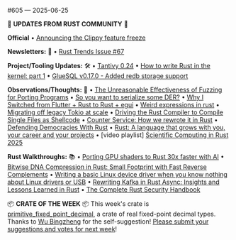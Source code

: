 \#605 — 2025\-06\-25

📰 **UPDATES FROM RUST COMMUNITY** 📰

**Official**
• [Announcing the Clippy feature freeze](https://blog.rust-lang.org/inside-rust/2025/06/21/announcing-the-clippy-feature-freeze/)

**Newsletters:** 📰
• [Rust Trends Issue \#67](https://rust-trends.com/newsletter/untangling-rust-errors-the-bzip2-rewrite/)

**Project/Tooling Updates:** 🛠️
• [Tantivy 0\.24](https://quickwit.io/blog/tantivy-0.24)
• [How to write Rust in the kernel: part 1](https://lwn.net/SubscriberLink/1024202/556fa7b3c51d7899/)
• [GlueSQL v0\.17\.0 \- Added redb storage support](https://github.com/gluesql/gluesql/releases/tag/v0.17.0)

**Observations/Thoughts:** 🤔
• [The Unreasonable Effectiveness of Fuzzing for Porting Programs](https://rjp.io/blog/2025-06-17-unreasonable-effectiveness-of-fuzzing)
• [So you want to serialize some DER?](https://alexgaynor.net/2025/jun/20/serialize-some-der/)
• [Why I Switched from Flutter \+ Rust to Rust \+ egui](https://jdiaz97.github.io/greenblog/posts/flutter_to_egui/)
• [Weird expressions in rust](https://www.wakunguma.com/blog/rust-weird-expr)
• [Migrating off legacy Tokio at scale](https://www.okta.com/blog/2024/11/migrating-off-legacy-tokio-at-scale/)
• [Driving the Rust Compiler to Compile Single Files as Shellcode](https://kirchware.com/Driving-the-Rust-Compiler-to-Compile-Single-Files-as-Shellcode)
• [Counter Service: How we rewrote it in Rust](https://engineering.grab.com/counter-service-how-we-rewrote-it-in-rust)
• [Defending Democracies With Rust](https://filtra.io/rust/interviews/helsing-jun-25)
• [Rust: A language that grows with you, your career and your projects](https://kerkour.com/rust-grows-with-you)
• \[video playlist\] [Scientific Computing in Rust 2025](https://www.youtube.com/watch?v=XyXMKuclTcQ&list=PLrueqeouhcZNRW7H26DfscFjGSf0Pzd8c)

**Rust Walkthroughs:** 📚
• [Porting GPU shaders to Rust 30x faster with AI](https://rust-gpu.github.io/blog/2025/06/24/vulkan-shader-port/)
• [Bitwise DNA Compression in Rust: Small Footprint with Fast Reverse Complements](https://arianfarid.me/articles/dna-compression.html)
• [Writing a basic Linux device driver when you know nothing about Linux drivers or USB](https://crescentro.se/posts/writing-drivers/)
• [Rewriting Kafka in Rust Async: Insights and Lessons Learned in Rust](https://wangjunfei.com/2025/06/18/Rewriting-Kafka-in-Rust-Async-Insights-and-Lessons-Learned/)
• [The Complete Rust Security Handbook](https://yevh.github.io/rust-security-handbook/)

📦 **CRATE OF THE WEEK** 📦
This week's crate is [primitive\_fixed\_point\_decimal](https://docs.rs/primitive_fixed_point_decimal), a crate of real fixed\-point decimal types\.
Thanks to [Wu Bingzheng](https://users.rust-lang.org/t/crate-of-the-week/2704/1445) for the self\-suggestion\!
[Please submit your suggestions and votes for next week](https://users.rust-lang.org/t/crate-of-the-week/2704)\!
